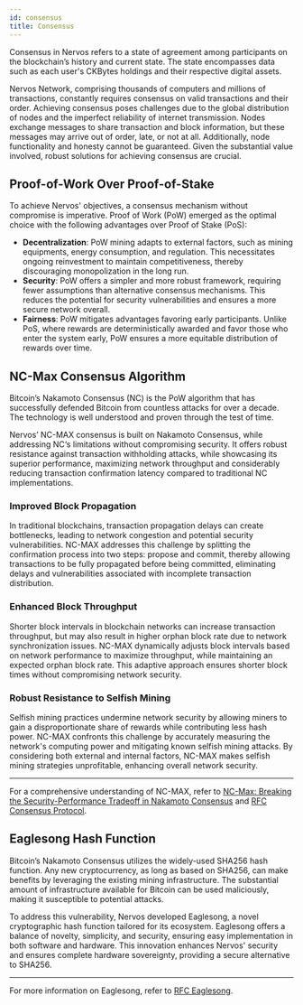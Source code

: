 ```yaml
---
id: consensus
title: Consensus
---
```


Consensus in Nervos refers to a state of agreement among participants on the blockchain’s history and current state. The state encompasses data such as each user's CKBytes holdings and their respective digital assets.

Nervos Network, comprising thousands of computers and millions of transactions, constantly requires consensus on valid transactions and their order. Achieving consensus poses challenges due to the global distribution of nodes and the imperfect reliability of internet transmission. Nodes exchange messages to share transaction and block information, but these messages may arrive out of order, late, or not at all. Additionally, node functionality and honesty cannot be guaranteed. Given the substantial value involved, robust solutions for achieving consensus are crucial.

## Proof-of-Work Over Proof-of-Stake

To achieve Nervos' objectives, a consensus mechanism without compromise is imperative. Proof of Work (PoW) emerged as the optimal choice with the following advantages over Proof of Stake (PoS):

- **Decentralization**: PoW mining adapts to external factors, such as mining equipments, energy consumption, and regulation. This necessitates ongoing reinvestment to maintain competitiveness, thereby discouraging monopolization in the long run.
- **Security**: PoW offers a simpler and more robust framework, requiring fewer assumptions than alternative consensus mechanisms. This reduces the potential for security vulnerabilities and ensures a more secure network overall.
- **Fairness**: PoW mitigates advantages favoring early participants. Unlike PoS, where rewards are deterministically awarded and favor those who enter the system early, PoW ensures a more equitable distribution of rewards over time.

## NC-Max Consensus Algorithm

Bitcoin’s Nakamoto Consensus (NC) is the PoW algorithm that has successfully defended Bitcoin from countless attacks for over a decade. The technology is well understood and proven through the test of time. 

Nervos’ NC-MAX consensus is built on Nakamoto Consensus, while addressing NC‘s limitations without compromising security. It offers robust resistance against transaction withholding attacks, while showcasing its superior performance, maximizing network throughput and considerably reducing transaction confirmation latency compared to traditional NC implementations.

### Improved Block Propagation

In traditional blockchains, transaction propagation delays can create bottlenecks, leading to network congestion and potential security vulnerabilities. NC-MAX addresses this challenge by splitting the confirmation process into two steps: propose and commit, thereby allowing transactions to be fully propagated before being committed, eliminating delays and vulnerabilities associated with incomplete transaction distribution.

### Enhanced Block Throughput

Shorter block intervals in blockchain networks can increase transaction throughput, but may also result in higher orphan block rate due to network synchronization issues. NC-MAX dynamically adjusts block intervals based on network performance to maximize throughput, while maintaining an expected orphan block rate. This adaptive approach ensures shorter block times without compromising network security.

### Robust Resistance to Selfish Mining

Selfish mining practices undermine network security by allowing miners to gain a disproportionate share of rewards while contributing less hash power. NC-MAX confronts this challenge by accurately measuring the network's computing power and mitigating known selfish mining attacks. By considering both external and internal factors, NC-MAX makes selfish mining strategies unprofitable, enhancing overall network security.

***

For a comprehensive understanding of NC-MAX, refer to [NC-Max: Breaking the Security-Performance Tradeoff in Nakamoto Consensus](https://eprint.iacr.org/2020/1101) and [RFC Consensus Protocol](https://github.com/nervosnetwork/rfcs/blob/master/rfcs/0020-ckb-consensus-protocol/0020-ckb-consensus-protocol.md).

## Eaglesong Hash Function

Bitcoin’s Nakamoto Consensus utilizes the widely-used SHA256 hash function. Any new cryptocurrency, as long as based on SHA256, can make benefits by leveraging the existing mining infrastructure. The substantial amount of infrastructure available for Bitcoin can be used maliciously, making it susceptible to potential attacks.

To address this vulnerability, Nervos developed Eaglesong, a novel cryptographic hash function tailored for its ecosystem. Eaglesong offers a balance of novelty, simplicity, and security, ensuring easy implementation in both software and hardware. This innovation enhances Nervos' security and ensures complete hardware sovereignty, providing a secure alternative to SHA256.

***

For more information on Eaglesong, refer to [RFC Eaglesong](https://github.com/nervosnetwork/rfcs/blob/master/rfcs/0010-eaglesong/0010-eaglesong.md).

